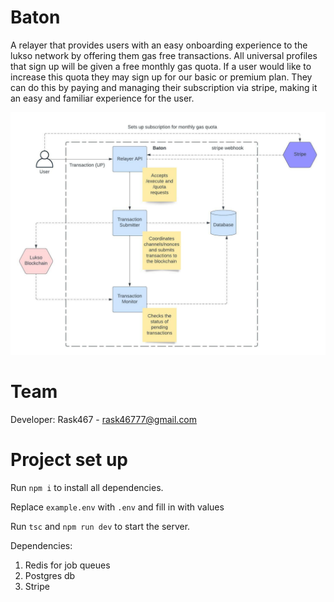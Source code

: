# Baton

A relayer that provides users with an easy onboarding experience to the lukso network by offering them gas free transactions. All universal profiles that sign up will be given a free monthly gas quota. If a user would like to increase this quota they may sign up for our basic or premium plan. They can do this by paying and managing their subscription via stripe, making it an easy and familiar experience for the user.

![Architecture](architecture.jpeg)

# Team

Developer: Rask467 - rask46777@gmail.com

# Project set up

Run `npm i` to install all dependencies.

Replace `example.env` with `.env` and fill in with values

Run `tsc` and `npm run dev` to start the server.

Dependencies:

1. Redis for job queues
2. Postgres db
3. Stripe
